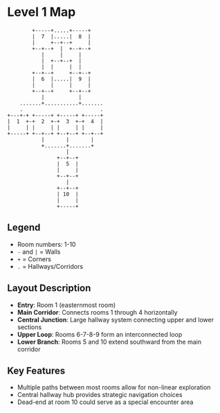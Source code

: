 # Level 1 Map

```
        +-----+.....+-----+
        |  7  |.....|  8  |
        |     +--+--+     |
        +--+--+  |  +--+--+
           |     |     |
           |  +--+--+  |
           |  |     |  |
        +--+--+     +--+--+
        |  6  |.....|  9  |
        |     |     |     |
        +--+--+     +--+--+
           |           |
    .......+...........+.......
    .                         .
+---+-+ +-----+ +-----+ +-----+
|  1  +-+  2  +-+  3  +-+  4  |
|     | |     | |     | |     |
+-----+ +--+--+ +--+--+ +--+--+
           |       |       |
           +.......+.......+
                   |
                +--+--+
                |  5  |
                |     |
                +--+--+
                   |
                +--+--+
                | 10  |
                |     |
                +-----+
```

## Legend
- Room numbers: 1-10
- `-` and `|` = Walls
- `+` = Corners
- `.` = Hallways/Corridors

## Layout Description
- **Entry**: Room 1 (easternmost room)
- **Main Corridor**: Connects rooms 1 through 4 horizontally
- **Central Junction**: Large hallway system connecting upper and lower sections
- **Upper Loop**: Rooms 6-7-8-9 form an interconnected loop
- **Lower Branch**: Rooms 5 and 10 extend southward from the main corridor

## Key Features
- Multiple paths between most rooms allow for non-linear exploration
- Central hallway hub provides strategic navigation choices
- Dead-end at room 10 could serve as a special encounter area